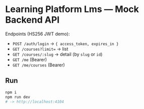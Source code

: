 
# Learning Platform Lms — Mock Backend API

Endpoints (HS256 JWT demo):
- `POST /auth/login` → `{ access_token, expires_in }`
- `GET /courses?limit=` → list
- `GET /courses/:slug` → detail (by `slug` or `id`)
- `GET /me` (Bearer)
- `GET /me/courses` (Bearer)

## Run
```bash
npm i
npm run dev
# -> http://localhost:4104
```
